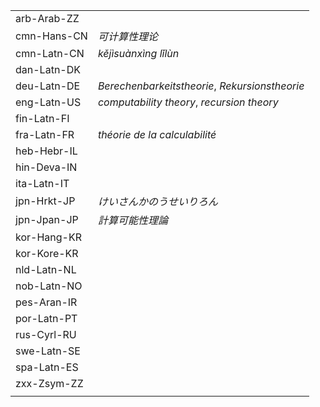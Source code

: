 | | |
|-|-|
| arb-Arab-ZZ |  |
| cmn-Hans-CN | _可计算性理论_ |
| cmn-Latn-CN | _kějìsuànxìng lǐlùn_ |
| dan-Latn-DK |  |
| deu-Latn-DE | _Berechenbarkeitstheorie_, _Rekursionstheorie_ |
| eng-Latn-US | _computability theory_, _recursion theory_ |
| fin-Latn-FI |  |
| fra-Latn-FR | _théorie de la calculabilité_ |
| heb-Hebr-IL |  |
| hin-Deva-IN |  |
| ita-Latn-IT |  |
| jpn-Hrkt-JP | _けいさんかのうせいりろん_ |
| jpn-Jpan-JP | _計算可能性理論_ |
| kor-Hang-KR |  |
| kor-Kore-KR |  |
| nld-Latn-NL |  |
| nob-Latn-NO |  |
| pes-Aran-IR |  |
| por-Latn-PT |  |
| rus-Cyrl-RU |  |
| swe-Latn-SE |  |
| spa-Latn-ES |  |
| zxx-Zsym-ZZ |  |
|  |  |
